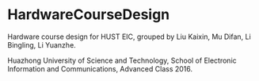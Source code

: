 # HardwareCourseDesign
Hardware course design for HUST EIC, grouped by Liu Kaixin, Mu Difan, Li Bingling, Li Yuanzhe.

Huazhong University of Science and Technology, School of Electronic Information and Communications, Advanced Class 2016.
